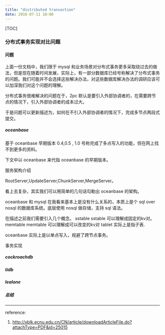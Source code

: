 ```yaml
---
title: "distributed transaction"
date: 2016-07-11 10:00
---
```

[TOC]

### 分布式事务实现对比问题
#### 问题
上面一份文档中，我们限于 mysql 和业务场景对分布式事务更多采取绕过去的做法，但是现在随着时间发展，实际上，有一部分数据库已经号称解决了分布式事务的问题。我们可能并不会选择这些解决办法，对这些数据库解决办法的调研应该可以加深我们对这个问题的理解。

分布式事务很难解决的问题在于，2pc 默认是要引入外部协调者的，在需要跨节点的情况下，引入外部协调者的成本过大。

于是问题可以更新描述为，如何在不引入外部协调者的情况下，完成多节点两段式提交。

##### oceanbase

基于 oceanbase 早期版本 0.4,0.5 , 1.0 号称完成了多点写入的功能，但在网上找不到更多的资料。

下文中以 oceanbase 来代指 oceanbase 的早期版本。


服务架构介绍

RootServer,UpdateServer,ChunkServer,MergeServer。

看上去复杂，其实我们可以用简单的几句话勾勒出 oceanbase 的架构。

oceanbase 和 mysql 在我看来基本上是没有什么关系的，本质上是个 sql over nosql 的数据库系统。底层使用 nosql 做存储，支持 sql 语法。

在描述之前我们需要引入几个概念。
sstable sstable 可以理解成固定的kv对。
memtable memtable 可以理解成可以改变的kv对
tablet 实际上是指子表.

oceanbase 实际上是以单点写入，规避了跨节点事务。


事务实现



##### cockroachdb

##### tidb

##### lealone

##### 总结

---
reference:
1. http://xblk.ecnu.edu.cn/CN/article/downloadArticleFile.do?attachType=PDF&id=25015
